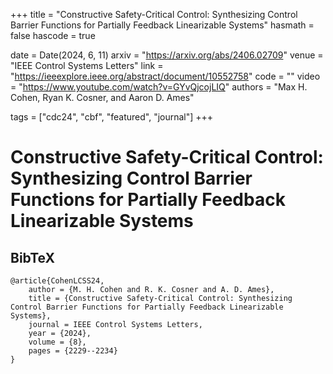 +++
title = "Constructive Safety-Critical Control: Synthesizing Control Barrier Functions for Partially Feedback Linearizable Systems"
hasmath = false
hascode = true


date = Date(2024, 6, 11)
arxiv = "https://arxiv.org/abs/2406.02709"
venue = "IEEE Control Systems Letters"
link = "https://ieeexplore.ieee.org/abstract/document/10552758"
code = ""
video = "https://www.youtube.com/watch?v=GYvQjcojLIQ"
authors = "Max H. Cohen, Ryan K. Cosner, and Aaron D. Ames"

tags = ["cdc24", "cbf", "featured", "journal"]
+++

# Constructive Safety-Critical Control: Synthesizing Control Barrier Functions for Partially Feedback Linearizable Systems

## BibTeX
```plaintext
@article{CohenLCSS24,
    author = {M. H. Cohen and R. K. Cosner and A. D. Ames},
    title = {Constructive Safety-Critical Control: Synthesizing Control Barrier Functions for Partially Feedback Linearizable Systems},
    journal = IEEE Control Systems Letters,
    year = {2024},
    volume = {8},
    pages = {2229--2234}
}
```